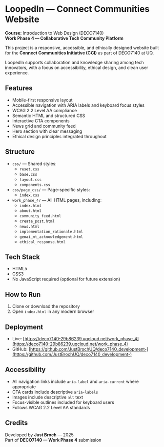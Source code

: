 # LoopedIn — Connect Communities Website

**Course:** Introduction to Web Design (DECO7140)  
**Work Phase 4 — Collaborative Tech Community Platform**

This project is a responsive, accessible, and ethically designed website built for the **Connect Communities Initiative (CCI)** as part of DECO7140 at UQ.

LoopedIn supports collaboration and knowledge sharing among tech innovators, with a focus on accessibility, ethical design, and clean user experience.

## Features

-   Mobile-first responsive layout
-   Accessible navigation with ARIA labels and keyboard focus styles
-   WCAG 2.2 Level AA compliance
-   Semantic HTML and structured CSS
-   Interactive CTA components
-   News grid and community feed
-   Hero section with clear messaging
-   Ethical design principles integrated throughout

## Structure

-   `css/` — Shared styles:
    -   `reset.css`
    -   `base.css`
    -   `layout.css`
    -   `components.css`
-   `css/page_css/` — Page-specific styles:
    -   `index.css`
-   `work_phase_4/` — All HTML pages, including:
    -   `index.html`
    -   `about.html`
    -   `community_feed.html`
    -   `create_post.html`
    -   `news.html`
    -   `implementation_rationale.html`
    -   `genai_mt_acknowledgement.html`
    -   `ethical_response.html`

## Tech Stack

-   HTML5
-   CSS3
-   No JavaScript required (optional for future extension)

## How to Run

1. Clone or download the repository
2. Open `index.html` in any modern browser

## Deployment

-   Live: [https://deco7140-29b86239.uqcloud.net/work_phase_4](https://deco7140-29b86239.uqcloud.net/work_phase_4)
-   GitHub: [https://github.com/JustBrochUQ/deco7140_development-](https://github.com/JustBrochUQ/deco7140_development-)

## Accessibility

-   All navigation links include `aria-label` and `aria-current` where appropriate
-   CTA cards include descriptive `aria-labels`
-   Images include descriptive `alt` text
-   Focus-visible outlines included for keyboard users
-   Follows WCAG 2.2 Level AA standards

## Credits

Developed by **Just Broch** — 2025  
Part of **DECO7140 — Work Phase 4** submission
